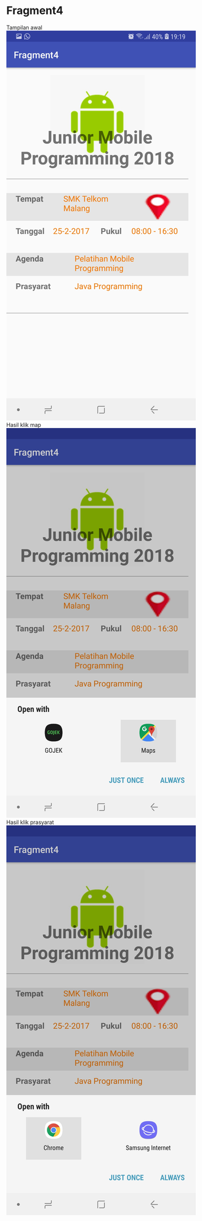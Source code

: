 # Fragment4
Tampilan awal
![alt text](https://github.com/rizalagus26rpl/Fragment4/blob/master/Fragment4_1.jpg?raw=true)
Hasil klik map
![alt text](https://github.com/rizalagus26rpl/Fragment4/blob/master/Fragment4_2.jpg?raw=true)
Hasil klik prasyarat
![alt text](https://github.com/rizalagus26rpl/Fragment4/blob/master/Fragment4_3.jpg?raw=true)
